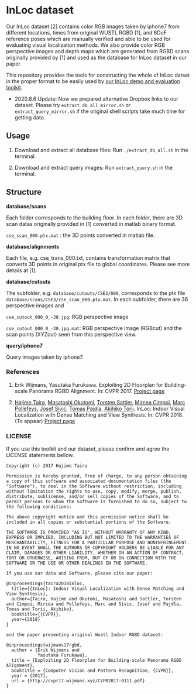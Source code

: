 # InLoc dataset

Our InLoc dataset [2] contains color RGB images taken by iphone7 from different locations, times from original WUSTL RGBD [1], and 6DoF reference poses which are manually verified and able to be used for evaluating visual localization methods. 
We also provide color RGB perspective images and depth maps which are generated from RGBD scans originally provided by [1] and used as the database for InLoc dataset in our paper. 

This repository provides the tools for constructing the whole of InLoc datset in the proper format to be easily used by [our InLoc demo and evaluation toolkit](https://github.com/HajimeTaira/WUSTL_demo). 

- 2020.8.6 Update: Now we prepared alternative Dropbox links to our dataset. Please try `extract_db_all_mirror.sh` or `extract_query_mirror.sh` if the original shell scripts take much time for getting data. 

## Usage

1. Download and extract all database files: Run ``./extract_db_all.sh`` in the terminal. 

2. Download and extract query images: Run ``extract_query.sh`` in the terminal. 

## Structure

**database/scans**

Each folder corresponds to the building floor. In each folder, there are 3D scan datas originally provided in [1] converted in matlab binary format. 

`cse_scan_000.ptx.mat` : the 3D points converted in matlab file. 

**database/alignments**

Each file, e.g. cse_trans_000.txt, contains transformation matrix that converts 3D points in original ptx file to global coordinates. 
Please see more details at [1]. 

**database/cutouts**

The subfolder, e.g. `database/cutouts/CSE3/000`, corresponds to the ptx file `database/scans/CSE3/cse_scan_000.ptx.mat`. 
In each subfolder, there are 36 perspective images and 

`cse_cutout_000_0_-30.jpg`: RGB perspective image

`cse_cutout_000_0_-30.jpg.mat`: RGB perspective image (RGBcut) and the scan points (XYZcut) seen from this perspective view. 

**query/iphone7**

Query images taken by iphone7. 

### References

1. Erik Wijmans, Yasutaka Furukawa. Exploiting 2D Floorplan for Building-scale Panorama RGBD Alignment. In: CVPR 2017. [Project page](http://cvpr17.wijmans.xyz/)

2. [Hajime Taira](https://sites.google.com/view/hajime-taira-personal/), [Masatoshi Okutomi](http://www.ok.sc.e.titech.ac.jp/mem/mxo/okutomi.html), [Torsten Sattler](http://people.inf.ethz.ch/sattlert/), [Mircea Cimpoi](), [Marc Pollefeys](https://www.inf.ethz.ch/personal/marc.pollefeys/), [Josef Sivic](http://www.di.ens.fr/~josef/), [Tomas Pajdla](http://cmp.felk.cvut.cz/~pajdla/), [Akihiko Torii](http://www.ok.ctrl.titech.ac.jp/~torii/). InLoc: Indoor Visual Localization with Dense Matching and View Synthesis. In: CVPR 2018. (To appear) [Project page](http://www.ok.sc.e.titech.ac.jp/INLOC/)

### LICENSE

If you use this toolkit and our dataset, please confirm and agree the LICENSE statements bellow. 

```
Copyright (c) 2017 Hajime Taira

Permission is hereby granted, free of charge, to any person obtaining a copy of this software and associated documentation files (the "Software"), to deal in the Software without restriction, including without limitation the rights to use, copy, modify, merge, publish, distribute, sublicense, and/or sell copies of the Software, and to permit persons to whom the Software is furnished to do so, subject to the following conditions:

The above copyright notice and this permission notice shall be included in all copies or substantial portions of the Software.

THE SOFTWARE IS PROVIDED "AS IS", WITHOUT WARRANTY OF ANY KIND, EXPRESS OR IMPLIED, INCLUDING BUT NOT LIMITED TO THE WARRANTIES OF MERCHANTABILITY, FITNESS FOR A PARTICULAR PURPOSE AND NONINFRINGEMENT. IN NO EVENT SHALL THE AUTHORS OR COPYRIGHT HOLDERS BE LIABLE FOR ANY CLAIM, DAMAGES OR OTHER LIABILITY, WHETHER IN AN ACTION OF CONTRACT, TORT OR OTHERWISE, ARISING FROM, OUT OF OR IN CONNECTION WITH THE SOFTWARE OR THE USE OR OTHER DEALINGS IN THE SOFTWARE.

If you use our data and Software, please cite our paper: 

@inproceedings{taira2018inloc, 
  title={{InLoc}: Indoor Visual Localization with Dense Matching and View Synthesis}, 
  author={Taira, Hajime and Okutomi, Masatoshi and Sattler, Torsten and Cimpoi, Mircea and Pollefeys, Marc and Sivic, Josef and Pajdla, Tomas and Torii, Akihiko}, 
  booktitle={{CVPR}}, 
  year={2018} 
}

and the paper presenting original Wustl Indoor RGBD dataset: 

@inproceedings{wijmans17rgbd,
  author = {Erik Wijmans and
            Yasutaka Furukawa},
  title = {Exploiting 2D Floorplan for Building-scale Panorama RGBD Alignment},
  booktitle = {Computer Vision and Pattern Recognition, {CVPR}},
  year = {2017},
  url = {http://cvpr17.wijmans.xyz/CVPR2017-0111.pdf}
}
```







